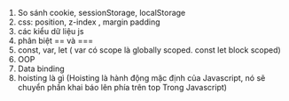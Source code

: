 1. So sánh cookie, sessionStorage, localStorage
2. css: position, z-index , margin padding
3. các kiểu dữ liệu js
4. phân biệt == và ===
5. const, var, let ( var có scope là globally scoped. const let  block scoped)
6. OOP
7. Data binding
8. hoisting  là gì (Hoisting là hành động mặc định của Javascript, nó sẽ chuyển phần khai báo lên phía trên top Trong Javascript)
